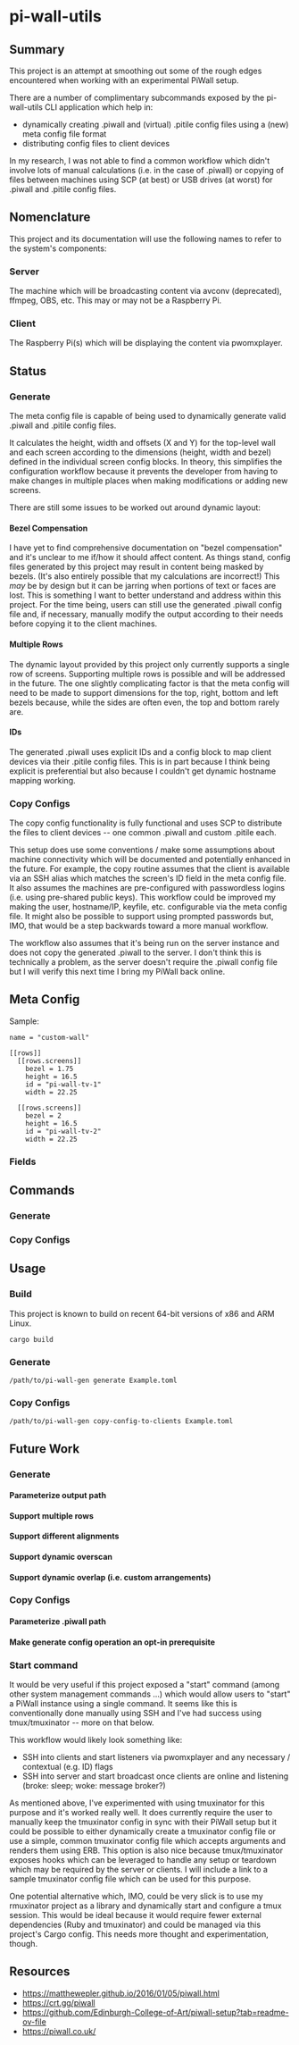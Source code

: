 # pi-wall-utils

## Summary

This project is an attempt at smoothing out some of the rough edges encountered when working with an experimental PiWall setup.

There are a number of complimentary subcommands exposed by the pi-wall-utils CLI application which help in:
- dynamically creating .piwall and (virtual) .pitile config files using a (new) meta config file format
- distributing config files to client devices

In my research, I was not able to find a common workflow which didn't involve lots of manual calculations (i.e. in the case of .piwall) or copying of files between machines using SCP (at best) or USB drives (at worst) for .piwall and .pitile config files.

## Nomenclature
This project and its documentation will use the following names to refer to the system's components:

### Server
The machine which will be broadcasting content via avconv (deprecated), ffmpeg, OBS, etc. This may or may not be a Raspberry Pi.

### Client
The Raspberry Pi(s) which will be displaying the content via pwomxplayer.

## Status

### Generate
The meta config file is capable of being used to dynamically generate valid .piwall and .pitile config files.

It calculates the height, width and offsets (X and Y) for the top-level wall and each screen according to the dimensions (height, width and bezel) defined in the individual screen config blocks. In theory, this simplifies the configuration workflow because it prevents the developer from having to make changes in multiple places when making modifications or adding new screens.

There are still some issues to be worked out around dynamic layout:

#### Bezel Compensation
I have yet to find comprehensive documentation on "bezel compensation" and it's unclear to me if/how it should affect content. As things stand, config files generated by this project may result in content being masked by bezels. (It's also entirely possible that my calculations are incorrect!) This _may_ be by design but it can be jarring when portions of text or faces are lost. This is something I want to better understand and address within this project. For the time being, users can still use the generated .piwall config file and, if necessary, manually modify the output according to their needs before copying it to the client machines.

#### Multiple Rows
The dynamic layout provided by this project only currently supports a single row of screens. Supporting multiple rows is possible and will be addressed in the future. The one slightly complicating factor is that the meta config will need to be made to support dimensions for the top, right, bottom and left bezels because, while the sides are often even, the top and bottom rarely are.

#### IDs
The generated .piwall uses explicit IDs and a config block to map client devices via their .pitile config files. This is in part because I think being explicit is preferential but also because I couldn't get dynamic hostname mapping working.

### Copy Configs
The copy config functionality is fully functional and uses SCP to distribute the files to client devices -- one common .piwall and custom .pitile each.

This setup does use some conventions / make some assumptions about machine connectivity which will be documented and potentially enhanced in the future. For example, the copy routine assumes that the client is available via an SSH alias which matches the screen's ID field in the meta config file. It also assumes the machines are pre-configured with passwordless logins (i.e. using pre-shared public keys). This workflow could be improved my making the user, hostname/IP, keyfile, etc. configurable via the meta config file. It might also be possible to support using prompted passwords but, IMO, that would be a step backwards toward a more manual workflow.

The workflow also assumes that it's being run on the server instance and does not copy the generated .piwall to the server. I don't think this is technically a problem, as the server doesn't require the .piwall config file but I will verify this next time I bring my PiWall back online.

## Meta Config

Sample:

```
name = "custom-wall"

[[rows]]
  [[rows.screens]]
    bezel = 1.75
    height = 16.5
    id = "pi-wall-tv-1"
    width = 22.25

  [[rows.screens]]
    bezel = 2
    height = 16.5
    id = "pi-wall-tv-2"
    width = 22.25
```

### Fields

## Commands
### Generate
### Copy Configs

## Usage
### Build
This project is known to build on recent 64-bit versions of x86 and ARM Linux.
```
cargo build
```

### Generate
```
/path/to/pi-wall-gen generate Example.toml
```

### Copy Configs
```
/path/to/pi-wall-gen copy-config-to-clients Example.toml
```

## Future Work

### Generate
#### Parameterize output path
#### Support multiple rows
#### Support different alignments
#### Support dynamic overscan
#### Support dynamic overlap (i.e. custom arrangements)

### Copy Configs
#### Parameterize .piwall path
#### Make generate config operation an opt-in prerequisite

### Start command
It would be very useful if this project exposed a "start" command (among other system management commands ...) which would allow users to "start" a PiWall instance using a single command. It seems like this is conventionally done manually using SSH and I've had success using tmux/tmuxinator -- more on that below.

This workflow would likely look something like:
- SSH into clients and start listeners via pwomxplayer and any necessary / contextual (e.g. ID) flags
- SSH into server and start broadcast once clients are online and listening (broke: sleep; woke: message broker?)

As mentioned above, I've experimented with using tmuxinator for this purpose and it's worked really well. It does currently require the user to manually keep the tmuxinator config in sync with their PiWall setup but it could be possible to either dynamically create a tmuxinator config file or use a simple, common tmuxinator config file which accepts arguments and renders them using ERB. This option is also nice because tmux/tmuxinator exposes hooks which can be leveraged to handle any setup or teardown which may be required by the server or clients. I will include a link to a sample tmuxinator config file which can be used for this purpose.

One potential alternative which, IMO, could be very slick is to use my rmuxinator project as a library and dynamically start and configure a tmux session. This would be ideal because it would require fewer external dependencies (Ruby and tmuxinator) and could be managed via this project's Cargo config. This needs more thought and experimentation, though.

## Resources
- https://matthewepler.github.io/2016/01/05/piwall.html
- https://crt.gg/piwall
- https://github.com/Edinburgh-College-of-Art/piwall-setup?tab=readme-ov-file
- https://piwall.co.uk/
